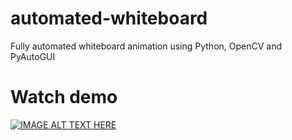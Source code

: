 # automated-whiteboard
Fully automated whiteboard animation using Python, OpenCV and PyAutoGUI

# Watch demo
[![IMAGE ALT TEXT HERE](https://img.youtube.com/vi/XWZHwKFz8XE/0.jpg)](https://www.youtube.com/watch?v=XWZHwKFz8XE)
